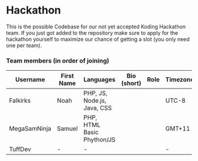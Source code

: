 Hackathon
=========

This is the possible Codebase for our not yet accepted Koding Hackathon team. If you just got added to the repository make sure to apply for the hackathon yourself to maximize our chance of getting a slot (you only need one per team).

### Team members (in order of joining)

| Username | First Name |  Languages | Bio (short) | Role | Timezone | Email (or other contact) |
| -------- | ---------- | ---------- | ----------- | ---- | -------- | ------------------------ |
| Falkirks | Noah | PHP, JS, Node.js, Java, CSS | | | UTC-8 | falkirknh@gmail.com |
| MegaSamNinja | Samuel | PHP, HTML Basic Phython/JS | | | GMT+11 | Samuel_ipad2@hotmail.com |
| TuffDev | - | - | | | - | - |
